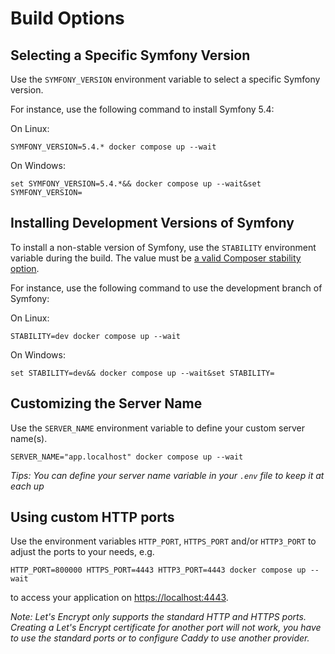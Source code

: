 # Build Options

## Selecting a Specific Symfony Version

Use the `SYMFONY_VERSION` environment variable to select a specific Symfony version.

For instance, use the following command to install Symfony 5.4:

On Linux:

    SYMFONY_VERSION=5.4.* docker compose up --wait
On Windows:

    set SYMFONY_VERSION=5.4.*&& docker compose up --wait&set SYMFONY_VERSION=

## Installing Development Versions of Symfony

To install a non-stable version of Symfony, use the `STABILITY` environment variable during the build.
The value must be [a valid Composer stability option](https://getcomposer.org/doc/04-schema.md#minimum-stability).

For instance, use the following command to use the development branch of Symfony:

On Linux:

    STABILITY=dev docker compose up --wait

On Windows:
    
    set STABILITY=dev&& docker compose up --wait&set STABILITY=

## Customizing the Server Name

Use the `SERVER_NAME` environment variable to define your custom server name(s).

    SERVER_NAME="app.localhost" docker compose up --wait

*Tips: You can define your server name variable in your `.env` file to keep it at each up*

## Using custom HTTP ports

Use the environment variables `HTTP_PORT`, `HTTPS_PORT` and/or `HTTP3_PORT` to adjust the ports to your needs, e.g.

    HTTP_PORT=800000 HTTPS_PORT=4443 HTTP3_PORT=4443 docker compose up --wait

to access your application on [https://localhost:4443](https://localhost:4443).

*Note: Let's Encrypt only supports the standard HTTP and HTTPS ports. Creating a Let's Encrypt certificate for another port will not work, you have to use the standard ports or to configure Caddy to use another provider.*
